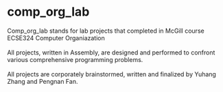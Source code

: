# comp_org_lab
Comp_org_lab stands for lab projects that completed in McGill course ECSE324 Computer Organiazation </br>
</br>
All projects, written in Assembly, are designed and performed to confront various comprehensive programming problems.</br>
</br>
All projects are corporately brainstormed, written and finalized by Yuhang Zhang and Pengnan Fan.
